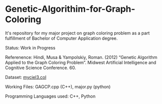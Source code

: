 # Genetic-Algorithim-for-Graph-Coloring
It's repository for my major project on graph coloring problem as a part fulfillment of Bachelor of Computer Application degree.

Status: Work in Progress

Referenence: Hindi, Musa & Yampolskiy, Roman. (2012) “Genetic Algorithm Applied to the Graph Coloring Problem”. Midwest Artificial Intelligence and Cognitive Science Conference. 60.

Dataset: [myciel3.col](https://mat.tepper.cmu.edu/COLOR/instances/myciel3.col)

Working Files: GAGCP.cpp (C++), major.py (python)

Programming Languages used: C++, Python

